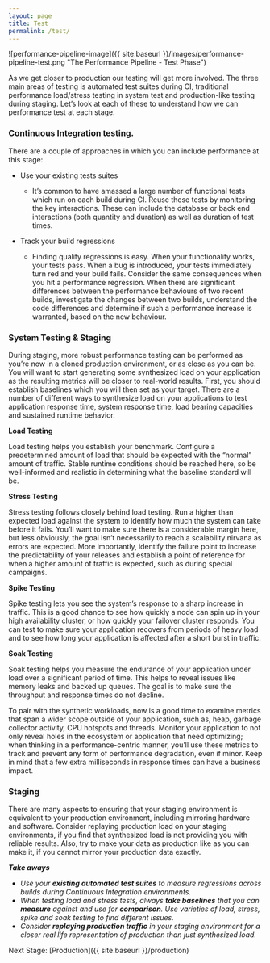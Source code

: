```yaml
---
layout: page
title: Test
permalink: /test/
---
```


![performance-pipeline-image]({{ site.baseurl }}/images/performance-pipeline-test.png "The Performance Pipeline - Test Phase")

As we get closer to production our testing will get more involved. The three main areas of testing is automated test suites during CI, traditional performance load/stress testing in system test and production-like testing during staging. Let’s look at each of these to understand how we can performance test at each stage.

### Continuous Integration testing.

There are a couple of approaches in which you can include performance at this stage:
- Use your existing tests suites
  - It’s common to have amassed a large number of functional tests which run on each build during CI. Reuse these tests by monitoring the key interactions. These can include the database or back end interactions (both quantity and duration) as well as duration of test times.

- Track your build regressions
  - Finding quality regressions is easy. When your functionality works, your tests pass. When a bug is introduced, your tests immediately turn red and your build fails. Consider the same consequences when you hit a performance regression. When there are significant differences between the performance behaviours of two recent builds, investigate the changes between two builds, understand the code differences and determine if such a performance increase is warranted, based on the new behaviour.

### System Testing & Staging

During staging, more robust performance testing can be performed as you’re now in a cloned production environment, or as close as you can be. You will want to start generating some synthesized load on your application as the resulting metrics will be closer to real-world results. First, you should establish baselines which you will then set as your target. There are a number of different ways to synthesize load on your applications to test application response time, system response time, load bearing capacities and sustained runtime behavior.

**Load Testing**

Load testing helps you establish your benchmark. Configure a predetermined amount of load that should be expected with the “normal” amount of traffic. Stable runtime conditions should be reached here, so be well-informed and realistic in determining what the baseline standard will be. 

**Stress Testing**

Stress testing follows closely behind load testing. Run a higher than expected load against the system to identify how much the system can take before it fails. You’ll want to make sure there is a considerable margin here, but less obviously, the goal isn’t necessarily to reach a scalability nirvana as errors are expected. More importantly, identify the failure point to increase the predictability of your releases and establish a point of reference for when a higher amount of traffic is expected, such as during special campaigns. 

**Spike Testing**

Spike testing lets you see the system’s response to a sharp increase in traffic. This is a good chance to see how quickly a node can spin up in your high availability cluster, or how quickly your failover cluster responds. You can test to make sure your application recovers from periods of heavy load and to see how long your application is affected after a short burst in traffic.

**Soak Testing**

Soak testing helps you measure the endurance of your application under load over a significant period of time. This helps to reveal issues like memory leaks and backed up queues. The goal is to make sure the throughput and response times do not decline.

To pair with the synthetic workloads, now is a good time to examine metrics that span a wider scope outside of your application, such as, heap, garbage collector activity, CPU hotspots and threads. Monitor your application to not only reveal holes in the ecosystem or application that need optimizing; when thinking in a performance-centric manner, you’ll use these metrics to track and prevent any form of performance degradation, even if minor. Keep in mind that a few extra milliseconds in response times can have a business impact.

### Staging

There are many aspects to ensuring that your staging environment is equivalent to your production environment, including mirroring hardware and software. Consider replaying production load on your staging environments, if you find that synthesized load is not providing you with reliable results. Also, try to make your data as production like as you can make it, if you cannot mirror your production data exactly.

_**Take aways**_
- _Use your **existing automated test suites** to measure regressions across builds during Continuous Integration environments._
- _When testing load and stress tests, always **take baselines** that you can **measure** against and use for **comparison**. Use varieties of load, stress, spike and soak testing to find different issues._
- _Consider **replaying production traffic** in your staging environment for a closer real life representation of production than just synthesized load._

Next Stage: [Production]({{ site.baseurl }}/production)